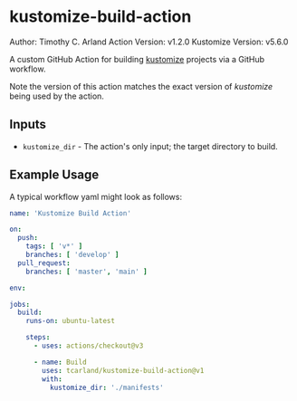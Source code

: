 kustomize-build-action
======================
Author: Timothy C. Arland <tcarland at gmail dot com>
Action Version: v1.2.0
Kustomize Version: v5.6.0

A custom GitHub Action for building [kustomize](https://github.com/kubernetes-sigs/kustomize) 
projects via a GitHub workflow.  

Note the version of this action matches the exact version of *kustomize*
being used by the action.

## Inputs

- `kustomize_dir` - The action's only input; the target directory to build.

## Example Usage

A typical workflow yaml might look as follows:
```yaml
name: 'Kustomize Build Action'

on:
  push:
    tags: [ 'v*' ]
    branches: [ 'develop' ]
  pull_request:
    branches: [ 'master', 'main' ]

env:

jobs:
  build:
    runs-on: ubuntu-latest

    steps:
      - uses: actions/checkout@v3

      - name: Build
        uses: tcarland/kustomize-build-action@v1
        with:
          kustomize_dir: './manifests'
```
